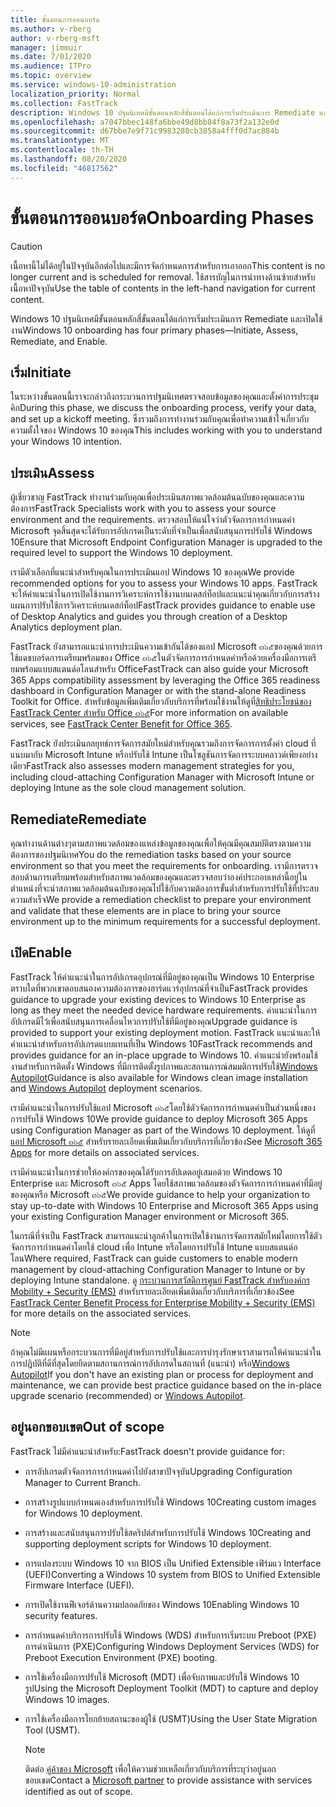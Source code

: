 ```yaml
---
title: ขั้นตอนการออนบอร์ด
ms.author: v-rberg
author: v-rberg-msft
manager: jimmuir
ms.date: 7/01/2020
ms.audience: ITPro
ms.topic: overview
ms.service: windows-10-administration
localization_priority: Normal
ms.collection: FastTrack
description: Windows 10 ปฐมนิเทศมีขั้นตอนหลักสี่ขั้นตอนได้แก่การเริ่มประเมินการ Remediate และเปิดใช้งาน
ms.openlocfilehash: a7047bbec148fa6bbe49d8bb84f8a73f2a132e0d
ms.sourcegitcommit: d67bbe7e9f71c9983280cb3858a4fff0d7ac884b
ms.translationtype: MT
ms.contentlocale: th-TH
ms.lasthandoff: 08/20/2020
ms.locfileid: "46817562"
---
```

# <a name="onboarding-phases"></a><span data-ttu-id="acc3a-103">ขั้นตอนการออนบอร์ด</span><span class="sxs-lookup"><span data-stu-id="acc3a-103">Onboarding Phases</span></span>

> [!CAUTION]
> <span data-ttu-id="acc3a-104">เนื้อหานี้ไม่ได้อยู่ในปัจจุบันอีกต่อไปและมีการจัดกำหนดการสำหรับการเอาออก</span><span class="sxs-lookup"><span data-stu-id="acc3a-104">This content is no longer current and is scheduled for removal.</span></span> <span data-ttu-id="acc3a-105">ใช้สารบัญในการนำทางด้านซ้ายสำหรับเนื้อหาปัจจุบัน</span><span class="sxs-lookup"><span data-stu-id="acc3a-105">Use the table of contents in the left-hand navigation for current content.</span></span>

<span data-ttu-id="acc3a-106">Windows 10 ปฐมนิเทศมีขั้นตอนหลักสี่ขั้นตอนได้แก่การเริ่มประเมินการ Remediate และเปิดใช้งาน</span><span class="sxs-lookup"><span data-stu-id="acc3a-106">Windows 10 onboarding has four primary phases—Initiate, Assess, Remediate, and Enable.</span></span>

## <a name="initiate"></a><span data-ttu-id="acc3a-107">เริ่ม</span><span class="sxs-lookup"><span data-stu-id="acc3a-107">Initiate</span></span>

<span data-ttu-id="acc3a-108">ในระหว่างขั้นตอนนี้เราจะกล่าวถึงกระบวนการปฐมนิเทศตรวจสอบข้อมูลของคุณและตั้งค่าการประชุมคิก</span><span class="sxs-lookup"><span data-stu-id="acc3a-108">During this phase, we discuss the onboarding process, verify your data, and set up a kickoff meeting.</span></span> <span data-ttu-id="acc3a-109">ซึ่งรวมถึงการทำงานร่วมกับคุณเพื่อทำความเข้าใจเกี่ยวกับความตั้งใจของ Windows 10 ของคุณ</span><span class="sxs-lookup"><span data-stu-id="acc3a-109">This includes working with you to understand your Windows 10 intention.</span></span>

## <a name="assess"></a><span data-ttu-id="acc3a-110">ประเมิน</span><span class="sxs-lookup"><span data-stu-id="acc3a-110">Assess</span></span>

<span data-ttu-id="acc3a-111">ผู้เชี่ยวชาญ FastTrack ทำงานร่วมกับคุณเพื่อประเมินสภาพแวดล้อมต้นฉบับของคุณและความต้องการ</span><span class="sxs-lookup"><span data-stu-id="acc3a-111">FastTrack Specialists work with you to assess your source environment and the requirements.</span></span> <span data-ttu-id="acc3a-112">ตรวจสอบให้แน่ใจว่าตัวจัดการการกำหนดค่า Microsoft จุดสิ้นสุดจะได้รับการอัปเกรดเป็นระดับที่จำเป็นเพื่อสนับสนุนการปรับใช้ Windows 10</span><span class="sxs-lookup"><span data-stu-id="acc3a-112">Ensure that Microsoft Endpoint Configuration Manager is upgraded to the required level to support the Windows 10 deployment.</span></span> 

<span data-ttu-id="acc3a-113">เรามีตัวเลือกที่แนะนำสำหรับคุณในการประเมินแอป Windows 10 ของคุณ</span><span class="sxs-lookup"><span data-stu-id="acc3a-113">We provide recommended options for you to assess your Windows 10 apps.</span></span> <span data-ttu-id="acc3a-114">FastTrack จะให้คำแนะนำในการเปิดใช้งานการวิเคราะห์การใช้งานบนเดสก์ท็อปและแนะนำคุณเกี่ยวกับการสร้างแผนการปรับใช้การวิเคราะห์บนเดสก์ท็อป</span><span class="sxs-lookup"><span data-stu-id="acc3a-114">FastTrack provides guidance to enable use of Desktop Analytics and guides you through creation of a Desktop Analytics deployment plan.</span></span>

<span data-ttu-id="acc3a-115">FastTrack ยังสามารถแนะนำการประเมินความเข้ากันได้ของแอป Microsoft ๓๖๕ของคุณด้วยการใช้แดชบอร์ดการเตรียมพร้อมของ Office ๓๖๕ในตัวจัดการการกำหนดค่าหรือด้วยเครื่องมือการเตรียมพร้อมแบบสแตนด์อโลนสำหรับ Office</span><span class="sxs-lookup"><span data-stu-id="acc3a-115">FastTrack can also guide your Microsoft 365 Apps compatibility assessment by leveraging the Office 365 readiness dashboard in Configuration Manager or with the stand-alone Readiness Toolkit for Office.</span></span> <span data-ttu-id="acc3a-116">สำหรับข้อมูลเพิ่มเติมเกี่ยวกับบริการที่พร้อมใช้งานให้ดูที่[สิทธิประโยชน์ของ FastTrack Center สำหรับ Office ๓๖๕](O365-fasttrack-benefit-for-office-365.md)</span><span class="sxs-lookup"><span data-stu-id="acc3a-116">For more information on available services, see [FastTrack Center Benefit for Office 365](O365-fasttrack-benefit-for-office-365.md).</span></span> 

<span data-ttu-id="acc3a-117">FastTrack ยังประเมินกลยุทธ์การจัดการสมัยใหม่สำหรับคุณรวมถึงการจัดการการตั้งค่า cloud ที่แนบมากับ Microsoft Intune หรือปรับใช้ Intune เป็นโซลูชันการจัดการระบบคลาวด์เพียงอย่างเดียว</span><span class="sxs-lookup"><span data-stu-id="acc3a-117">FastTrack also assesses modern management strategies for you, including cloud-attaching Configuration Manager with Microsoft Intune or deploying Intune as the sole cloud management solution.</span></span>

## <a name="remediate"></a><span data-ttu-id="acc3a-118">Remediate</span><span class="sxs-lookup"><span data-stu-id="acc3a-118">Remediate</span></span>

<span data-ttu-id="acc3a-119">คุณทำงานด้านต่างๆตามสภาพแวดล้อมของแหล่งข้อมูลของคุณเพื่อให้คุณมีคุณสมบัติตรงตามความต้องการของปฐมนิเทศ</span><span class="sxs-lookup"><span data-stu-id="acc3a-119">You do the remediation tasks based on your source environment so that you meet the requirements for onboarding.</span></span> <span data-ttu-id="acc3a-120">เรามีการตรวจสอบด้านการเตรียมพร้อมสำหรับสภาพแวดล้อมของคุณและตรวจสอบว่าองค์ประกอบเหล่านี้อยู่ในตำแหน่งที่จะนำสภาพแวดล้อมต้นฉบับของคุณไปใช้กับความต้องการขั้นต่ำสำหรับการปรับใช้ที่ประสบความสำเร็จ</span><span class="sxs-lookup"><span data-stu-id="acc3a-120">We provide a remediation checklist to prepare your environment and validate that these elements are in place to bring your source environment up to the minimum requirements for a successful deployment.</span></span> 

## <a name="enable"></a><span data-ttu-id="acc3a-121">เปิด</span><span class="sxs-lookup"><span data-stu-id="acc3a-121">Enable</span></span>

<span data-ttu-id="acc3a-122">FastTrack ให้คำแนะนำในการอัปเกรดอุปกรณ์ที่มีอยู่ของคุณเป็น Windows 10 Enterprise ตราบใดที่พวกเขาตอบสนองความต้องการของฮาร์ดแวร์อุปกรณ์ที่จำเป็น</span><span class="sxs-lookup"><span data-stu-id="acc3a-122">FastTrack provides guidance to upgrade your existing devices to Windows 10 Enterprise as long as they meet the needed device hardware requirements.</span></span> <span data-ttu-id="acc3a-123">คำแนะนำในการอัปเกรดมีไว้เพื่อสนับสนุนการเคลื่อนไหวการปรับใช้ที่มีอยู่ของคุณ</span><span class="sxs-lookup"><span data-stu-id="acc3a-123">Upgrade guidance is provided to support your existing deployment motion.</span></span> <span data-ttu-id="acc3a-124">FastTrack แนะนำและให้คำแนะนำสำหรับการอัปเกรดแบบแทนที่เป็น Windows 10</span><span class="sxs-lookup"><span data-stu-id="acc3a-124">FastTrack recommends and provides guidance for an in-place upgrade to Windows 10.</span></span> <span data-ttu-id="acc3a-125">คำแนะนำยังพร้อมใช้งานสำหรับการติดตั้ง Windows ที่มีการติดตั้งรูปภาพและสถานการณ์สมมติการปรับใช้[Windows Autopilot](EMS-onboarding-phases.md#windows-autopilot)</span><span class="sxs-lookup"><span data-stu-id="acc3a-125">Guidance is also available for Windows clean image installation and [Windows Autopilot](EMS-onboarding-phases.md#windows-autopilot) deployment scenarios.</span></span> 

<span data-ttu-id="acc3a-126">เรามีคำแนะนำในการปรับใช้แอป Microsoft ๓๖๕โดยใช้ตัวจัดการการกำหนดค่าเป็นส่วนหนึ่งของการปรับใช้ Windows 10</span><span class="sxs-lookup"><span data-stu-id="acc3a-126">We provide guidance to deploy Microsoft 365 Apps using Configuration Manager as part of the Windows 10 deployment.</span></span> <span data-ttu-id="acc3a-127">ให้ดูที่ [แอป Microsoft ๓๖๕](O365-onboarding-and-migration.md#microsoft-365-apps) สำหรับรายละเอียดเพิ่มเติมเกี่ยวกับบริการที่เกี่ยวข้อง</span><span class="sxs-lookup"><span data-stu-id="acc3a-127">See [Microsoft 365 Apps](O365-onboarding-and-migration.md#microsoft-365-apps) for more details on associated services.</span></span>

<span data-ttu-id="acc3a-128">เรามีคำแนะนำในการช่วยให้องค์กรของคุณได้รับการอัปเดตอยู่เสมอด้วย Windows 10 Enterprise และ Microsoft ๓๖๕ Apps โดยใช้สภาพแวดล้อมของตัวจัดการการกำหนดค่าที่มีอยู่ของคุณหรือ Microsoft ๓๖๕</span><span class="sxs-lookup"><span data-stu-id="acc3a-128">We provide guidance to help your organization to stay up-to-date with Windows 10 Enterprise and Microsoft 365 Apps using your existing Configuration Manager environment or Microsoft 365.</span></span>

<span data-ttu-id="acc3a-129">ในกรณีที่จำเป็น FastTrack สามารถแนะนำลูกค้าในการเปิดใช้งานการจัดการสมัยใหม่โดยการใช้ตัวจัดการการกำหนดค่าโดยใช้ cloud เพื่อ Intune หรือโดยการปรับใช้ Intune แบบสแตนด์อโลน</span><span class="sxs-lookup"><span data-stu-id="acc3a-129">Where required, FastTrack can guide customers to enable modern management by cloud-attaching Configuration Manager to Intune or by deploying Intune standalone.</span></span> <span data-ttu-id="acc3a-130">ดู [กระบวนการสวัสดิการศูนย์ FastTrack สำหรับองค์กร Mobility + Security (EMS)](EMS-fasttrack-process.md) สำหรับรายละเอียดเพิ่มเติมเกี่ยวกับบริการที่เกี่ยวข้อง</span><span class="sxs-lookup"><span data-stu-id="acc3a-130">See [FastTrack Center Benefit Process for Enterprise Mobility + Security (EMS)](EMS-fasttrack-process.md) for more details on the associated services.</span></span>

> [!NOTE]
> <span data-ttu-id="acc3a-131">ถ้าคุณไม่มีแผนหรือกระบวนการที่มีอยู่สำหรับการปรับใช้และการบำรุงรักษาเราสามารถให้คำแนะนำในการปฏิบัติที่ดีที่สุดโดยยึดตามสถานการณ์การอัปเกรดในสถานที่ (แนะนำ) หรือ[Windows Autopilot](EMS-onboarding-phases.md#windows-autopilot)</span><span class="sxs-lookup"><span data-stu-id="acc3a-131">If you don't have an existing plan or process for deployment and maintenance, we can provide best practice guidance based on the in-place upgrade scenario (recommended) or [Windows Autopilot](EMS-onboarding-phases.md#windows-autopilot).</span></span>

## <a name="out-of-scope"></a><span data-ttu-id="acc3a-132">อยู่นอกขอบเขต</span><span class="sxs-lookup"><span data-stu-id="acc3a-132">Out of scope</span></span>

<span data-ttu-id="acc3a-133">FastTrack ไม่มีคำแนะนำสำหรับ:</span><span class="sxs-lookup"><span data-stu-id="acc3a-133">FastTrack doesn't provide guidance for:</span></span>

- <span data-ttu-id="acc3a-134">การอัปเกรดตัวจัดการการกำหนดค่าไปยังสาขาปัจจุบัน</span><span class="sxs-lookup"><span data-stu-id="acc3a-134">Upgrading Configuration Manager to Current Branch.</span></span>
- <span data-ttu-id="acc3a-135">การสร้างรูปแบบกำหนดเองสำหรับการปรับใช้ Windows 10</span><span class="sxs-lookup"><span data-stu-id="acc3a-135">Creating custom images for Windows 10 deployment.</span></span>
- <span data-ttu-id="acc3a-136">การสร้างและสนับสนุนการปรับใช้สคริปต์สำหรับการปรับใช้ Windows 10</span><span class="sxs-lookup"><span data-stu-id="acc3a-136">Creating and supporting deployment scripts for Windows 10 deployment.</span></span>
- <span data-ttu-id="acc3a-137">การแปลงระบบ Windows 10 จาก BIOS เป็น Unified Extensible เฟิร์มแว Interface (UEFI)</span><span class="sxs-lookup"><span data-stu-id="acc3a-137">Converting a Windows 10 system from BIOS to Unified Extensible Firmware Interface (UEFI).</span></span>
- <span data-ttu-id="acc3a-138">การเปิดใช้งานฟีเจอร์ด้านความปลอดภัยของ Windows 10</span><span class="sxs-lookup"><span data-stu-id="acc3a-138">Enabling Windows 10 security features.</span></span> 
- <span data-ttu-id="acc3a-139">การกำหนดค่าบริการการปรับใช้ Windows (WDS) สำหรับการเริ่มระบบ Preboot (PXE) การดำเนินการ (PXE)</span><span class="sxs-lookup"><span data-stu-id="acc3a-139">Configuring Windows Deployment Services (WDS) for Preboot Execution Environment (PXE) booting.</span></span>
- <span data-ttu-id="acc3a-140">การใช้เครื่องมือการปรับใช้ Microsoft (MDT) เพื่อจับภาพและปรับใช้ Windows 10 รูป</span><span class="sxs-lookup"><span data-stu-id="acc3a-140">Using the Microsoft Deployment Toolkit (MDT) to capture and deploy Windows 10 images.</span></span>
- <span data-ttu-id="acc3a-141">การใช้เครื่องมือการโยกย้ายสถานะของผู้ใช้ (USMT)</span><span class="sxs-lookup"><span data-stu-id="acc3a-141">Using the User State Migration Tool (USMT).</span></span>

  > [!NOTE]
  > <span data-ttu-id="acc3a-142">ติดต่อ [คู่ค้าของ Microsoft](https://go.microsoft.com/fwlink/?linkid=2080150) เพื่อให้ความช่วยเหลือเกี่ยวกับบริการที่ระบุว่าอยู่นอกขอบเขต</span><span class="sxs-lookup"><span data-stu-id="acc3a-142">Contact a [Microsoft partner](https://go.microsoft.com/fwlink/?linkid=2080150) to provide assistance with services identified as out of scope.</span></span>

 